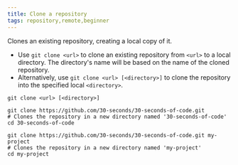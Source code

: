 ```yaml
---
title: Clone a repository
tags: repository,remote,beginner
---
```


Clones an existing repository, creating a local copy of it.

- Use `git clone <url>` to clone an existing repository from `<url>` to a local directory. The directory's name will be based on the name of the cloned repository.
- Alternatively, use `git clone <url> [<directory>]` to clone the repository into the specified local `<directory>`.

```shell
git clone <url> [<directory>]
```

```shell
git clone https://github.com/30-seconds/30-seconds-of-code.git
# Clones the repository in a new directory named '30-seconds-of-code'
cd 30-seconds-of-code

git clone https://github.com/30-seconds/30-seconds-of-code.git my-project
# Clones the repository in a new directory named 'my-project'
cd my-project
```
